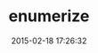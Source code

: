 ---
layout: post
title:  "enumerize"
repo:   "brainspec/enumerize"
date:   2015-02-18 17:26:32
gemurl: https://github.com/brainspec/enumerize
---